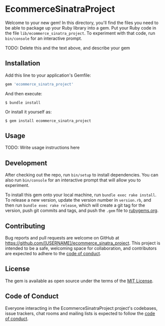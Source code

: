 # EcommerceSinatraProject

Welcome to your new gem! In this directory, you'll find the files you need to be able to package up your Ruby library into a gem. Put your Ruby code in the file `lib/ecommerce_sinatra_project`. To experiment with that code, run `bin/console` for an interactive prompt.

TODO: Delete this and the text above, and describe your gem

## Installation

Add this line to your application's Gemfile:

```ruby
gem 'ecommerce_sinatra_project'
```

And then execute:

    $ bundle install

Or install it yourself as:

    $ gem install ecommerce_sinatra_project

## Usage

TODO: Write usage instructions here

## Development

After checking out the repo, run `bin/setup` to install dependencies. You can also run `bin/console` for an interactive prompt that will allow you to experiment.

To install this gem onto your local machine, run `bundle exec rake install`. To release a new version, update the version number in `version.rb`, and then run `bundle exec rake release`, which will create a git tag for the version, push git commits and tags, and push the `.gem` file to [rubygems.org](https://rubygems.org).

## Contributing

Bug reports and pull requests are welcome on GitHub at https://github.com/[USERNAME]/ecommerce_sinatra_project. This project is intended to be a safe, welcoming space for collaboration, and contributors are expected to adhere to the [code of conduct](https://github.com/[USERNAME]/ecommerce_sinatra_project/blob/master/CODE_OF_CONDUCT.md).


## License

The gem is available as open source under the terms of the [MIT License](https://opensource.org/licenses/MIT).

## Code of Conduct

Everyone interacting in the EcommerceSinatraProject project's codebases, issue trackers, chat rooms and mailing lists is expected to follow the [code of conduct](https://github.com/[USERNAME]/ecommerce_sinatra_project/blob/master/CODE_OF_CONDUCT.md).

